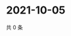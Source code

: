 # 2021-10-05

共 0 条

<!-- BEGIN -->
<!-- 最后更新时间 Tue Oct 05 2021 10:28:37 GMT+0800 (China Standard Time) -->

<!-- END -->
